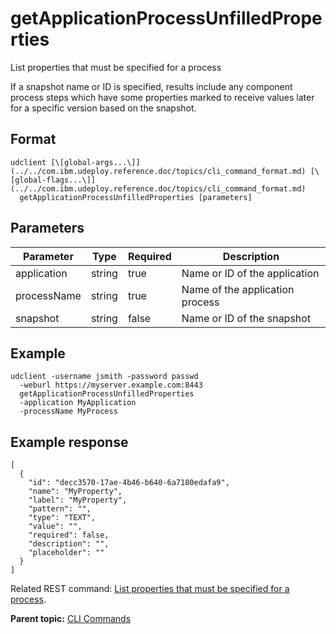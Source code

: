 # getApplicationProcessUnfilledProperties

List properties that must be specified for a process

If a snapshot name or ID is specified, results include any component process steps which have some properties marked to receive values later for a specific version based on the snapshot.

## Format

```
udclient [\[global-args...\]](../../com.ibm.udeploy.reference.doc/topics/cli_command_format.md) [\[global-flags...\]](../../com.ibm.udeploy.reference.doc/topics/cli_command_format.md)
  getApplicationProcessUnfilledProperties [parameters]
```

## Parameters

|Parameter|Type|Required|Description|
|---------|----|--------|-----------|
|application|string|true|Name or ID of the application|
|processName|string|true|Name of the application process|
|snapshot|string|false|Name or ID of the snapshot|

## Example

```
udclient -username jsmith -password passwd 
  -weburl https://myserver.example.com:8443
  getApplicationProcessUnfilledProperties
  -application MyApplication
  -processName MyProcess
```

## Example response

```
[
  {
    "id": "decc3570-17ae-4b46-b640-6a7180edafa9",
    "name": "MyProperty",
    "label": "MyProperty",
    "pattern": "",
    "type": "TEXT",
    "value": "",
    "required": false,
    "description": "",
    "placeholder": ""
  }
]
```

Related REST command: [List properties that must be specified for a process](rest_cli_applicationprocess_unfilledproperties_get.md).

**Parent topic:** [CLI Commands](../../com.ibm.udeploy.reference.doc/topics/cli_commands.md)

